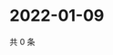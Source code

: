 # 2022-01-09

共 0 条

<!-- BEGIN WEIBO -->
<!-- 最后更新时间 Sun Jan 09 2022 14:17:49 GMT+0800 (China Standard Time) -->

<!-- END WEIBO -->
